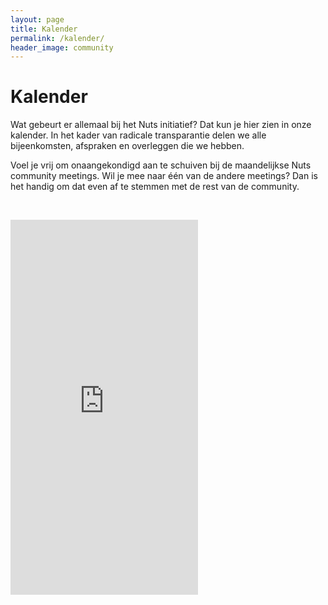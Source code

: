 ```yaml
---
layout: page
title: Kalender
permalink: /kalender/
header_image: community
---
```


# Kalender

Wat gebeurt er allemaal bij het Nuts initiatief? Dat kun je hier zien in onze kalender. In het kader van radicale transparantie delen we alle bijeenkomsten, afspraken en overleggen die we hebben.

Voel je vrij om onaangekondigd aan te schuiven bij de maandelijkse Nuts community meetings. Wil je mee naar één van de andere meetings? Dan is het handig om dat even af te stemmen met de rest van de community.

&nbsp;

<iframe
    class="w-full"
    src="https://calendar.google.com/calendar/b/1/embed?showTitle=0&amp;showPrint=0&amp;showTabs=0&amp;showCalendars=0&amp;showTz=0&amp;height=700&amp;wkst=2&amp;hl=nl&amp;bgcolor=%23ffffff&amp;src=nuts.nl_rd2e14gtq9oh3nqa30c74b4elc%40group.calendar.google.com&amp;color=%2323164E&amp;ctz=Europe%2FAmsterdam"
    height="600"
    frameborder="0"
    scrolling="no"
></iframe>

